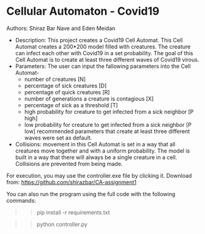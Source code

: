 # Cellular Automaton - Covid19
Authors: Shiraz Bar Nave and Eden Meidan
- Description: This project creates a Covid19 Cell Automat. This Cell Automat creates a 200*200 model filled with creatures. The creature can infect each other with Covid19 in a set probability. The goal of this Cell Automat is to create at least three different waves of Covid19 virous. 
- Parameters: The user can input the fallowing parameters into the Cell Automat-
  * number of creatures [N]
  * percentage of sick creatures [D]
  * percentage of quick creatures [R]
  * number of generations a creature is contagious [X]
  * percentage of sick as a threshold [T]
  * high probability for creature to get infected from a sick neighbor [P high]
  * low probability for creature to get infected from a sick neighbor [P low]
recommended parameters that create at least three different waves were set as default.
- Collisions: movement in this Cell Automat is set in a way that all creatures move together and with a uniform probability. The model is built in a way that there will always be a single creature in a cell. Collisions are prevented from being made.

For execution, you may use the controller.exe file by clicking it. 
Download from: https://github.com/shirazbar/CA-assignment1

You can also run the program using the full code with the following commands:
>> pip install -r requirements.txt

>> python controller.py
